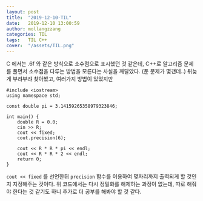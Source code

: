 ```yaml
---
layout: post
title:  "2019-12-10-TIL"
date:   2019-12-10 13:00:59
author: mollangzzang
categories: TIL
tags:	TIL C++
cover:  "/assets/TIL.png"
---
```


C 에서는 .6f 와 같은 방식으로 소수점으로 표시했던 것 같은데, C++로 알고리즘 문제를 풀면서 소수점을 다루는 방법을 모른다는 사실을 깨달았다. (푼 문제가 몇갠데..) 뒤늦게 부랴부랴 찾아봤고, 여러가지 방법이 있었지만 

```
#include <iostream>
using namespace std;

const double pi = 3.14159265358979323846;

int main() {
	double R = 0.0;
	cin >> R;
	cout << fixed;
	cout.precision(6);

	cout << R * R * pi << endl;
	cout << R * R * 2 << endl;
	return 0;
}
```

`cout << fixed` 를 선언한뒤 `precision` 함수를 이용하여 몇자리까지 출력되게 할 것인지 지정해주는 것이다. 위 코드에서는 다시 정밀화를 해제하는 과정이 없는데, 따로 해줘야 한다는 것 같기도 하니 추가로 더 공부를 해봐야 할 것 같다.